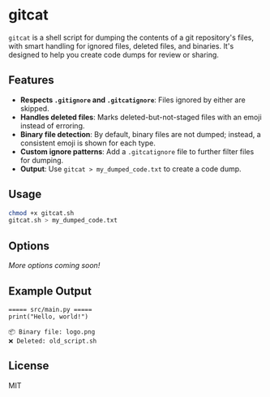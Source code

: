 # gitcat

`gitcat` is a shell script for dumping the contents of a git repository's files, with smart handling for ignored files, deleted files, and binaries. It's designed to help you create code dumps for review or sharing.

## Features

- **Respects `.gitignore` and `.gitcatignore`**: Files ignored by either are skipped.
- **Handles deleted files**: Marks deleted-but-not-staged files with an emoji instead of erroring.
- **Binary file detection**: By default, binary files are not dumped; instead, a consistent emoji is shown for each type.
- **Custom ignore patterns**: Add a `.gitcatignore` file to further filter files for dumping.
- **Output**: Use `gitcat > my_dumped_code.txt` to create a code dump.

## Usage

```sh
chmod +x gitcat.sh
gitcat.sh > my_dumped_code.txt
```

## Options

*More options coming soon!*

## Example Output

```
===== src/main.py =====
print("Hello, world!")

📦 Binary file: logo.png
❌ Deleted: old_script.sh
```

## License

MIT
